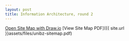 ```yaml
---
layout: post
title: Information Architecture, round 2
---
```


[Open Site Map with Draw.io](https://drive.google.com/file/d/0B887Qh9ZJtRAOWxjQWRaaklpSmM/view?usp=sharing)
[View Site Map PDF]({{ site.url }}assets/files/unibz-sitemap.pdf)